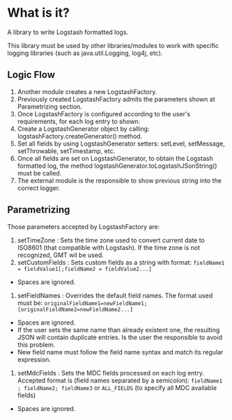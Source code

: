What is it?
===========

A library to write Logstash formatted logs.

This library must be used by other libraries/modules to work with specific logging libraries (such as java.util.Logging, log4j, etc).

Logic Flow
----------

 1. Another module creates a new LogstashFactory.
 1. Previously created LogstashFactory admits the parameters shown at Parametrizing section.
 1. Once LogstashFactory is configured according to the user's requirements, for each log entry to shown:
  1. Create a LogstashGenerator object by calling: logstashFactory.createGenerator() method.
  1. Set all fields by using LogstashGenerator setters: setLevel, setMessage, setThrowable, setTimestamp, etc.
  1. Once all fields are set on LogstashGenerator, to obtain the Logstash formatted log, the method logstashGenerator.toLogstashJSonString() must be called.
  1. The external module is the responsible to show previous string into the correct logger.

Parametrizing
-------------

Those parameters accepted by LogstashFactory are:

 1. setTimeZone : Sets the time zone used to convert current date to ISO8601 (that compatible with Logstash). If the time zone is not recognized, GMT wil be used.
 1. setCustomFields : Sets custom fields as a string with format:
`fieldName1 = fieldValue1[;fieldName2 = fieldValue2...]`
  * Spaces are ignored.
 1. setFieldNames : Overrides the default field names. The format used must be:
`originalFieldName1=newFieldName1;[originalFieldName2=newFieldName2...]`
  * Spaces are ignored.
  * If the user sets the same name than already existent one, the resulting JSON will contain duplicate entries. Is the user the responsible to avoid this problem. 
  * New field name must follow the field name syntax and match its regular expression.
 1. setMdcFields : Sets the MDC fields processed on each log entry. Accepted format is (field names separated by a semicolon):
`fieldName1 ; fieldName2; fieldName3`
or
`ALL_FIELDS` (to specify all MDC available fields)
  * Spaces are ignored.

